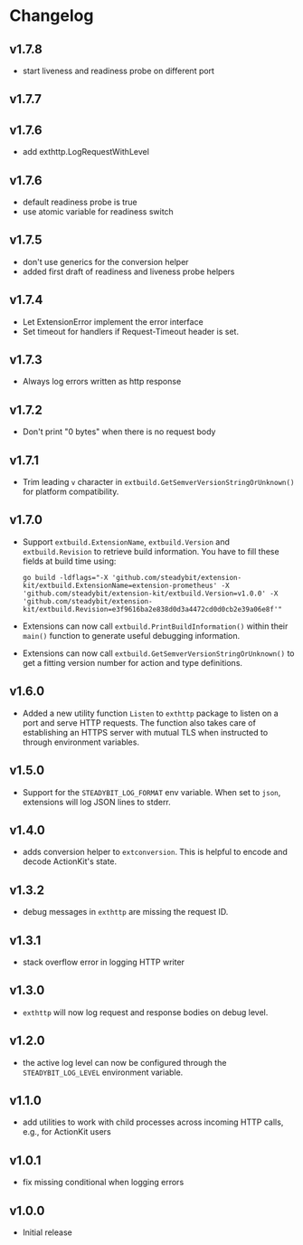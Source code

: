 # Changelog

## v1.7.8

- start liveness and readiness probe on different port

## v1.7.7

## v1.7.6

- add exthttp.LogRequestWithLevel

## v1.7.6

- default readiness probe is true
- use atomic variable for readiness switch

## v1.7.5

- don't use generics for the conversion helper
- added first draft of readiness and liveness probe helpers

## v1.7.4

- Let ExtensionError implement the error interface
- Set timeout for handlers if Request-Timeout header is set.

## v1.7.3

- Always log errors written as http response

## v1.7.2

- Don't print "0 bytes" when there is no request body

## v1.7.1

- Trim leading `v` character in `extbuild.GetSemverVersionStringOrUnknown()` for platform compatibility.

## v1.7.0

- Support `extbuild.ExtensionName`, `extbuild.Version` and `extbuild.Revision` to retrieve build information. You have to fill these fields at build time using:

     ```
     go build -ldflags="-X 'github.com/steadybit/extension-kit/extbuild.ExtensionName=extension-prometheus' -X 'github.com/steadybit/extension-kit/extbuild.Version=v1.0.0' -X 'github.com/steadybit/extension-kit/extbuild.Revision=e3f9616ba2e838d0d3a4472cd0d0cb2e39a06e8f'"
     ```
- Extensions can now call `extbuild.PrintBuildInformation()` within their `main()` function to generate useful debugging information.
- Extensions can now call `extbuild.GetSemverVersionStringOrUnknown()` to get a fitting version number for action and type definitions.

## v1.6.0

- Added a new utility function `Listen` to `exthttp` package to listen on a port and serve HTTP requests. The function also takes care of establishing an HTTPS
  server with mutual TLS when instructed to through environment variables.

## v1.5.0

- Support for the `STEADYBIT_LOG_FORMAT` env variable. When set to `json`, extensions will log JSON lines to stderr.

## v1.4.0

- adds conversion helper to `extconversion`. This is helpful to encode and decode ActionKit's state.

## v1.3.2

- debug messages in `exthttp` are missing the request ID.

## v1.3.1

- stack overflow error in logging HTTP writer

## v1.3.0

- `exthttp` will now log request and response bodies on debug level.

## v1.2.0

- the active log level can now be configured through the `STEADYBIT_LOG_LEVEL` environment variable.

## v1.1.0

- add utilities to work with child processes across incoming HTTP calls, e.g., for ActionKit users

## v1.0.1

- fix missing conditional when logging errors

## v1.0.0

- Initial release
